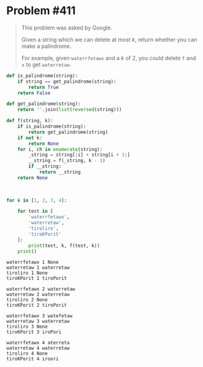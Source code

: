 # Problem #411

> This problem was asked by Google.
>
> Given a string which we can delete at most _k_, return whether you can make a palindrome.
>
> For example, given `waterrfetawx` and a _k_ of 2, you could delete `f` and `x` to get `waterretaw`.


```python
def is_palindrome(string):
    if string == get_palindrome(string):
        return True
    return False

def get_palindrome(string):
    return ''.join(list(reversed(string)))

def f(string, k):
    if is_palindrome(string):
        return get_palindrome(string)
    if not k:
        return None
    for i, ch in enumerate(string):
        _string = string[:i] + string[i + 1:]
        __string = f(_string, k - 1)
        if __string:
            return __string
    return None
        
    
```


```python
for k in [1, 2, 3, 4]:

    for test in [
        'waterrfetawx',
        'waterretaw',
        'tiroliro',
        'tiroKPorit'
    ]:
        print(test, k, f(test, k))
    print()
```

    waterrfetawx 1 None
    waterretaw 1 waterretaw
    tiroliro 1 None
    tiroKPorit 1 tiroPorit
    
    waterrfetawx 2 waterretaw
    waterretaw 2 waterretaw
    tiroliro 2 None
    tiroKPorit 2 tiroPorit
    
    waterrfetawx 3 watefetaw
    waterretaw 3 waterretaw
    tiroliro 3 None
    tiroKPorit 3 iroPori
    
    waterrfetawx 4 aterreta
    waterretaw 4 waterretaw
    tiroliro 4 None
    tiroKPorit 4 iroori
    

